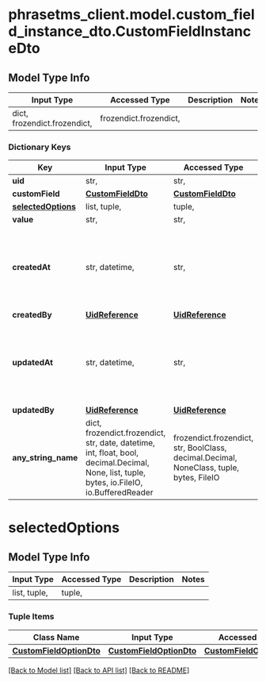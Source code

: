 # phrasetms_client.model.custom_field_instance_dto.CustomFieldInstanceDto

## Model Type Info

| Input Type                   | Accessed Type          | Description | Notes |
| ---------------------------- | ---------------------- | ----------- | ----- |
| dict, frozendict.frozendict, | frozendict.frozendict, |             |

### Dictionary Keys

| Key                                     | Input Type                                                                                                                                  | Accessed Type                                                                           | Description                                                        | Notes                                               |
| --------------------------------------- | ------------------------------------------------------------------------------------------------------------------------------------------- | --------------------------------------------------------------------------------------- | ------------------------------------------------------------------ | --------------------------------------------------- |
| **uid**                                 | str,                                                                                                                                        | str,                                                                                    |                                                                    | [optional]                                          |
| **customField**                         | [**CustomFieldDto**](CustomFieldDto.md)                                                                                                     | [**CustomFieldDto**](CustomFieldDto.md)                                                 |                                                                    | [optional]                                          |
| **[selectedOptions](#selectedOptions)** | list, tuple,                                                                                                                                | tuple,                                                                                  |                                                                    | [optional]                                          |
| **value**                               | str,                                                                                                                                        | str,                                                                                    |                                                                    | [optional]                                          |
| **createdAt**                           | str, datetime,                                                                                                                              | str,                                                                                    |                                                                    | [optional] value must conform to RFC-3339 date-time |
| **createdBy**                           | [**UidReference**](UidReference.md)                                                                                                         | [**UidReference**](UidReference.md)                                                     |                                                                    | [optional]                                          |
| **updatedAt**                           | str, datetime,                                                                                                                              | str,                                                                                    |                                                                    | [optional] value must conform to RFC-3339 date-time |
| **updatedBy**                           | [**UidReference**](UidReference.md)                                                                                                         | [**UidReference**](UidReference.md)                                                     |                                                                    | [optional]                                          |
| **any_string_name**                     | dict, frozendict.frozendict, str, date, datetime, int, float, bool, decimal.Decimal, None, list, tuple, bytes, io.FileIO, io.BufferedReader | frozendict.frozendict, str, BoolClass, decimal.Decimal, NoneClass, tuple, bytes, FileIO | any string name can be used but the value must be the correct type | [optional]                                          |

# selectedOptions

## Model Type Info

| Input Type   | Accessed Type | Description | Notes |
| ------------ | ------------- | ----------- | ----- |
| list, tuple, | tuple,        |             |

### Tuple Items

| Class Name                                          | Input Type                                          | Accessed Type                                       | Description | Notes |
| --------------------------------------------------- | --------------------------------------------------- | --------------------------------------------------- | ----------- | ----- |
| [**CustomFieldOptionDto**](CustomFieldOptionDto.md) | [**CustomFieldOptionDto**](CustomFieldOptionDto.md) | [**CustomFieldOptionDto**](CustomFieldOptionDto.md) |             |

[[Back to Model list]](../../README.md#documentation-for-models) [[Back to API list]](../../README.md#documentation-for-api-endpoints) [[Back to README]](../../README.md)
